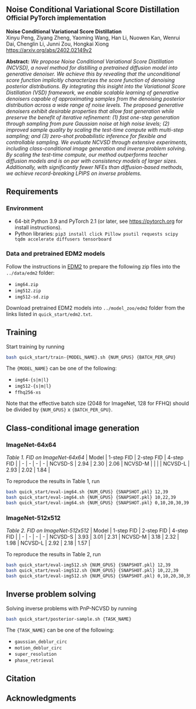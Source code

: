 ## Noise Conditional Variational Score Distillation <br><sub>Official PyTorch implementation</sub>


**Noise Conditional Variational Score Distillation** <br>
Xinyu Peng, Ziyang Zheng, Yaoming Wang, Han Li, Nuowen Kan, Wenrui Dai, Chenglin Li, Junni Zou, Hongkai Xiong <br>
https://arxiv.org/abs/2402.02149v2

**Abstract:** *We propose Noise Conditional Variational Score Distillation (NCVSD), a novel method for distilling a pretrained diffusion model into generative denoiser. We achieve this by revealing that the unconditional score function implicitly characterizes the score function of denoising posterior distributions. By integrating this insight into the Variational Score Distillation (VSD) framework, we enable scalable learning of generative denoisers capable of approximating samples from the denoising posterior distribution across a wide range of noise levels. The proposed generative denoisers exhibit desirable properties that allow fast generation while preserve the benefit of iterative refinement: (1) fast one-step generation through sampling from pure Gaussian noise at high noise levels; (2) improved sample quality by scaling the test-time compute with multi-step sampling; and (3) zero-shot probabilistic inference for flexible and controllable sampling. We evaluate NCVSD through extensive experiments, including class-conditional image generation and inverse problem solving. By scaling the test-time compute, our method outperforms teacher diffusion models and is on par with consistency models of larger sizes. Additionally, with significantly fewer NFEs than diffusion-based methods, we achieve record-breaking LPIPS on inverse problems.*


## Requirements

### Environment
* 64-bit Python 3.9 and PyTorch 2.1 (or later, see https://pytorch.org for install instructions).
* Python libraries: `pip3 install click Pillow psutil requests scipy tqdm accelerate diffusers tensorboard`

### Data and pretrained EDM2 models
Follow the instructions in [EDM2](https://github.com/NVlabs/edm2?tab=readme-ov-file#preparing-datasets) to prepare the following zip files into the `../data/edm2` folder:
- `img64.zip`
- `img512.zip`
- `img512-sd.zip`

Download pretrained EDM2 models into `../model_zoo/edm2` folder from the links listed in `quick_start/edm2.txt`.

## Training
Start training by running
```bash
bash quick_start/train-{MODEL_NAME}.sh {NUM_GPUS} {BATCH_PER_GPU}
```

The `{MODEL_NAME}` can be one of the following:
 - `img64-{s|m|l}`     
 - `img512-{s|m|l}`
 - `ffhq256-xs`

Note that the effective batch size (2048 for ImageNet, 128 for FFHQ) should be divided by `{NUM_GPUS}` x `{BATCH_PER_GPU}`.

## Class-conditional image generation
### ImageNet-64x64
*Table 1. FID on ImageNet-64x64*
| Model | 1-step FID | 2-step FID | 4-step FID |
| - | - | - | - |
NCVSD-S | 2.94 | 2.30 | 2.06 |
NCVSD-M |  |  |  |
NCVSD-L | 2.93 | 2.02 | 1.84 |

To reproduce the results in Table 1, run
```bash
bash quick_start/eval-img64.sh {NUM_GPUS} {SNAPSHOT.pkl} 12,39         # 1-step FID
bash quick_start/eval-img64.sh {NUM_GPUS} {SNAPSHOT.pkl} 10,22,39      # 2-step FID
bash quick_start/eval-img64.sh {NUM_GPUS} {SNAPSHOT.pkl} 0,10,20,30,39 # 4-step FID
```

### ImageNet-512x512
*Table 2. FID on ImageNet-512x512*
| Model | 1-step FID | 2-step FID | 4-step FID |
| - | - | - | - |
NCVSD-S | 3.93 | 3.01 | 2.31 |
NCVSD-M | 3.18 | 2.32 | 1.98 |
NCVSD-L | 2.92 | 2.18 | 1.57 |

To reproduce the results in Table 2, run
```bash
bash quick_start/eval-img512.sh {NUM_GPUS} {SNAPSHOT.pkl} 12,39         # 1-step FID
bash quick_start/eval-img512.sh {NUM_GPUS} {SNAPSHOT.pkl} 10,22,39      # 2-step FID
bash quick_start/eval-img512.sh {NUM_GPUS} {SNAPSHOT.pkl} 0,10,20,30,39 # 4-step FID
```

## Inverse problem solving
Solving inverse problems with PnP-NCVSD by running

```bash
bash quick_start/posterior-sample.sh {TASK_NAME}
```

The `{TASK_NAME}` can be one of the following:
- `gaussian_deblur_circ`
- `motion_deblur_circ`
- `super_resolution`
- `phase_retrieval`

## Citation

## Acknowledgments



